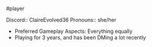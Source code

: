  #player

Discord:: ClaireEvolved36
Pronouns:: she/her

* Preferred Gameplay Aspects: Everything equally
* Playing for 3 years, and has been DMing a lot recently
